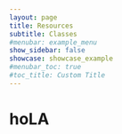 ```yaml
---
layout: page
title: Resources
subtitle: Classes
#menubar: example_menu
show_sidebar: false
showcase: showcase_example
#menubar_toc: true
#toc_title: Custom Title
---
```


# hoLA







